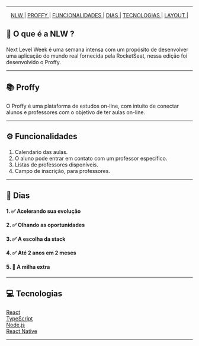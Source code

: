 <div align='center'>

---

<a href='#nlw'>NLW </a>|
<a href='#proffy'>PROFFY </a>|
<a href='#functionalities'>FUNCIONALIDADES </a>|
<a href='#days'>DIAS </a>|
<a href='#tecnologies'>TECNOLOGIAS </a>|
<a href='#layout'>LAYOUT </a>|

</div>

## <p id='nlw'>🚀 O que é a NLW ? </p>

Next Level Week é uma semana intensa com um propósito de desenvolver uma aplicação do mundo real fornecida pela RocketSeat, nessa edição foi desenvolvido o Proffy.

<div align='center'>

---

</div>

## <p id='proffy'>📚 Proffy </p>

O Proffy é uma plataforma de estudos on-line, com intuito de conectar alunos e professores com o objetivo de ter aulas on-line.

---

## <p id='functionalities'> ⚙ Funcionalidades </p>

1. Calendario das aulas.
2. O aluno pode entrar em contato com um professor específico.
3. Listas de professores disponíveis.
4. Campo de inscrição, para professores.

---

## <p id='days'>📅 Dias </p>

#### 1. ✅ Acelerando sua evolução</li>

#### 2. ✅ Olhando as oportunidades</li>

#### 3. ✅ A escolha da stack</li>

#### 4. ✅ Até 2 anos em 2 meses</li>

#### 5. 🚧 A milha extra</li>

---

## <p id='tecnologies'>💻 Tecnologias </p>

<a href='https://pt-br.reactjs.org/'>React</a>
<br/>
<a href='https://www.typescriptlang.org/'>TypeScript</a>
<br/>
<a href='https://nodejs.org/en/download/'>Node.js</a>
<br/>
<a href='https://reactnative.dev/'>React Native</a>
<br/>

---


</div>

